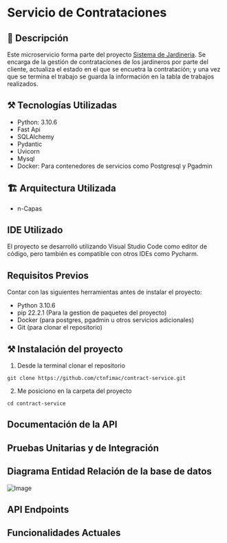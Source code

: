 # Servicio de Contrataciones

## 📄 Descripción
Este microservicio forma parte del proyecto [Sistema de Jardineria](https://github.com/ctnfimac/SistemaDeJardineria).
Se encarga de la gestión de contrataciones de los jardineros por parte del cliente, actualiza el estado en el que se encuetra la contratación; y una vez que se termina el trabajo se guarda la información en la tabla de trabajos realizados.


## ⚒ Tecnologías Utilizadas
- Python: 3.10.6
- Fast Api
- SQLAlchemy
- Pydantic
- Uvicorn
- Mysql
- Docker: Para contenedores de servicios como Postgresql y Pgadmin

## 🏗 Arquitectura Utilizada
- n-Capas

## IDE Utilizado
El proyecto se desarrolló utilizando Visual Studio Code como editor de código, pero también es compatible con otros IDEs como Pycharm.


## Requisitos Previos
Contar con las siguientes herramientas antes de instalar el proyecto:

- Python 3.10.6
- pip 22.2.1 (Para la gestion de paquetes del proyecto)
- Docker (para postgres, pgadmin u otros servicios adicionales)
- Git (para clonar el repositorio)


## ⚒ Instalación del proyecto

1. Desde la terminal clonar el repositorio
```
git clone https://github.com/ctnfimac/contract-service.git
```

2. Me posiciono en la carpeta del proyecto
```
cd contract-service
```


## Documentación de la API 

## Pruebas Unitarias y de Integración


## Diagrama Entidad Relación de la base de datos
![Image](https://github.com/user-attachments/assets/5536eff3-bef5-4ee9-a422-4db12760ec55)



## API Endpoints


## Funcionalidades Actuales
